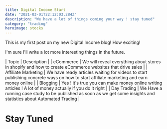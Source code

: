 ```yaml
---
title: Digital Income Start
date: "2021-03-01T22:12:03.284Z"
description: "We have a lot of things coming your way ! stay tuned"
category: "trading"
heroimage: stocks
---
```


This is my first post on my new Digital Income blog! How exciting!

I'm sure I'll write a lot more interesting things in the future.

| Topic | Description |
| eCommerce | We will reveal everything about stores in shopify and how to create eCommerce websites that drive sales |
| Affiliate Marketing | We have ready articles waiting for videos to start publishing concrete ways on how to start affiliate marketing and earn money online |
| Blogging | Yes ! it's true you can make money online writing articles ! A lot of money actually if you do it right |
| Day Trading | We Have a running case study to be published as soon as we get some insights and statistics about Automated Trading |

# Stay Tuned
